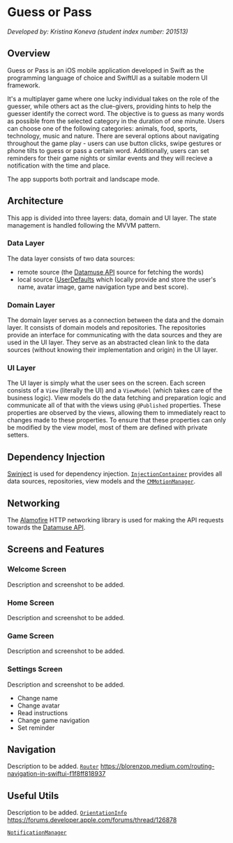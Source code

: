 # Guess or Pass
_Developed by: Kristina Koneva (student index number: 201513)_

## Overview
Guess or Pass is an iOS mobile application developed in Swift as the programming language of choice and SwiftUI as a suitable modern UI framework.

It's a multiplayer game where one lucky individual takes on the role of the guesser, while others act as the clue-givers, providing hints to help the guesser identify the correct word. The objective is to guess as many words as possible from the selected category in the duration of one minute. Users can choose one of the following categories: animals, food, sports, technology, music and nature. There are several options about navigating throughout the game play - users can use button clicks, swipe gestures or phone tilts to guess or pass a certain word. Additionally, users can set reminders for their game nights or similar events and they will recieve a notification with the time and place.

The app supports both portrait and landscape mode.

## Architecture

This app is divided into three layers: data, domain and UI layer. The state management is handled following the MVVM pattern.
### Data Layer

The data layer consists of two data sources:

- remote source (the [Datamuse API](https://www.datamuse.com/api/) source for fetching the words)
- local source ([UserDefaults](https://developer.apple.com/documentation/foundation/userdefaults) which locally provide and store the user's name, avatar image, game navigation type and best score).

### Domain Layer

The domain layer serves as a connection between the data and the domain layer. It consists of domain models and repositories. The repositories provide an interface
for communicating with the data sources and they are used in the UI layer. They serve as an abstracted clean link to the data sources (without knowing their implementation and origin) in
the UI layer.

### UI Layer

The UI layer is simply what the user sees on the screen. Each screen consists of a `View` (literally the UI) and a `ViewModel` (which takes care of the business logic). View models do the data fetching and preparation logic and communicate all of that with the views using `@Published` properties. These properties are observed by the views, allowing them to immediately react to changes made to these properties. To ensure that these properties can only be modified by the view model, most of them are defined with private setters.

## Dependency Injection

[Swinject](https://github.com/Swinject/Swinject) is used for dependency injection. [`InjectionContainer`](https://github.com/kristinakoneva/guess-or-pass/blob/main/Guess%20or%20Pass/Guess%20or%20Pass/di/InjectionContainer.swift) provides all data sources, repositories, view models and the [`CMMotionManager`](https://developer.apple.com/documentation/coremotion/cmmotionmanager).

## Networking

The [Alamofire](https://github.com/Alamofire/Alamofire) HTTP networking library is used for making the API requests towards the [Datamuse API](https://www.datamuse.com/api/). 

## Screens and Features

### Welcome Screen
Description and screenshot to be added.

### Home Screen
Description and screenshot to be added.

### Game Screen
Description and screenshot to be added.

### Settings Screen
Description and screenshot to be added.

- Change name
- Change avatar
- Read instructions
- Change game navigation
- Set reminder

## Navigation
Description to be added.
[`Router`](https://github.com/kristinakoneva/guess-or-pass/blob/main/Guess%20or%20Pass/Guess%20or%20Pass/ui/shared/navigation/Router.swift)
https://blorenzop.medium.com/routing-navigation-in-swiftui-f1f8ff818937 

## Useful Utils
Description to be added.
[`OrientationInfo`](https://github.com/kristinakoneva/guess-or-pass/blob/main/Guess%20or%20Pass/Guess%20or%20Pass/ui/shared/utils/OrientationInfo.swift)
https://forums.developer.apple.com/forums/thread/126878 

[`NotificationManager`](https://github.com/kristinakoneva/guess-or-pass/blob/main/Guess%20or%20Pass/Guess%20or%20Pass/ui/shared/utils/NotificationManager.swift)

